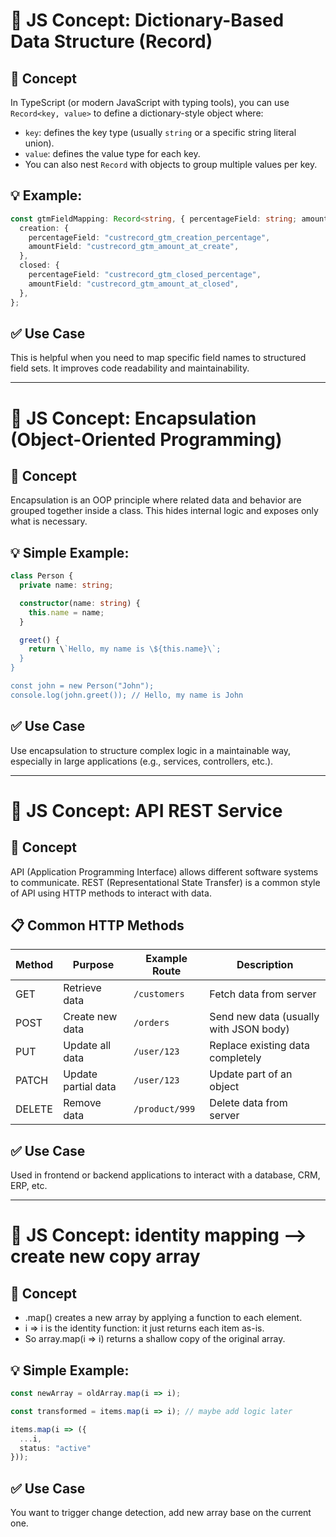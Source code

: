 # 🧠 JS Concept: Dictionary-Based Data Structure (Record)

## 🔹 Concept
In TypeScript (or modern JavaScript with typing tools), you can use `Record<key, value>` to define a dictionary-style object where:

- `key`: defines the key type (usually `string` or a specific string literal union).
- `value`: defines the value type for each key.
- You can also nest `Record` with objects to group multiple values per key.

## 💡 Example:
```ts
const gtmFieldMapping: Record<string, { percentageField: string; amountField: string }> = {
  creation: {
    percentageField: "custrecord_gtm_creation_percentage",
    amountField: "custrecord_gtm_amount_at_create",
  },
  closed: {
    percentageField: "custrecord_gtm_closed_percentage",
    amountField: "custrecord_gtm_amount_at_closed",
  },
};
```

## ✅ Use Case
This is helpful when you need to map specific field names to structured field sets. It improves code readability and maintainability.

---

# 🧠 JS Concept: Encapsulation (Object-Oriented Programming)

## 🔹 Concept
Encapsulation is an OOP principle where related data and behavior are grouped together inside a class. This hides internal logic and exposes only what is necessary.

## 💡 Simple Example:
```ts
class Person {
  private name: string;

  constructor(name: string) {
    this.name = name;
  }

  greet() {
    return \`Hello, my name is \${this.name}\`;
  }
}

const john = new Person("John");
console.log(john.greet()); // Hello, my name is John
```

## ✅ Use Case
Use encapsulation to structure complex logic in a maintainable way, especially in large applications (e.g., services, controllers, etc.).

---

# 🧠 JS Concept: API REST Service

## 🔹 Concept
API (Application Programming Interface) allows different software systems to communicate. REST (Representational State Transfer) is a common style of API using HTTP methods to interact with data.

## 📋 Common HTTP Methods

| Method | Purpose           | Example Route | Description                          |
|--------|-------------------|---------------|--------------------------------------|
| GET    | Retrieve data     | `/customers`  | Fetch data from server               |
| POST   | Create new data   | `/orders`     | Send new data (usually with JSON body) |
| PUT    | Update all data   | `/user/123`   | Replace existing data completely     |
| PATCH  | Update partial data | `/user/123` | Update part of an object             |
| DELETE | Remove data       | `/product/999`| Delete data from server              |

## ✅ Use Case
Used in frontend or backend applications to interact with a database, CRM, ERP, etc.

---

# 🧠 JS Concept: identity mapping --> create new copy array

## 🔹 Concept
- .map() creates a new array by applying a function to each element.
- i => i is the identity function: it just returns each item as-is.
- So array.map(i => i) returns a shallow copy of the original array.

## 💡 Simple Example:
```ts
const newArray = oldArray.map(i => i);

const transformed = items.map(i => i); // maybe add logic later

items.map(i => ({
  ...i,
  status: "active"
}));

```

## ✅ Use Case
You want to trigger change detection, add new array base on the current one.
